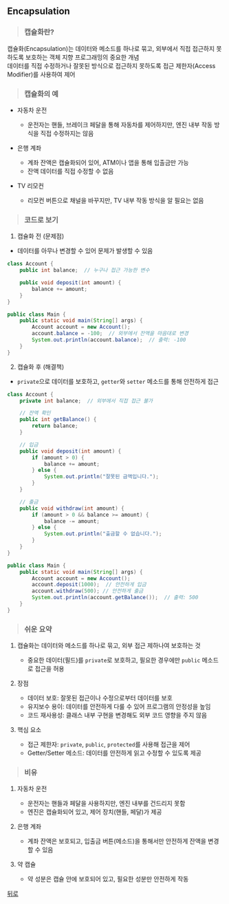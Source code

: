 ## Encapsulation
> ### 캡슐화란?
캡슐화(Encapsulation)는 데이터와 메소드를 하나로 묶고, 외부에서 직접 접근하지 못하도록 보호하는 객체 지향 프로그래밍의 중요한 개념</br>
데이터를 직접 수정하거나 잘못된 방식으로 접근하지 못하도록 접근 제한자(Access Modifier)를 사용하여 제어

> ### 캡슐화의 예
- 자동차 운전
    - 운전자는 핸들, 브레이크 페달을 통해 자동차를 제어하지만, 엔진 내부 작동 방식을 직접 수정하지는 않음

- 은행 계좌
    - 계좌 잔액은 캡슐화되어 있어, ATM이나 앱을 통해 입출금만 가능
    - 잔액 데이터를 직접 수정할 수 없음

- TV 리모컨
    - 리모컨 버튼으로 채널을 바꾸지만, TV 내부 작동 방식을 알 필요는 없음

> ### 코드로 보기
1. 캡슐화 전 (문제점)
- 데이터를 아무나 변경할 수 있어 문제가 발생할 수 있음
```java
class Account {
    public int balance;  // 누구나 접근 가능한 변수

    public void deposit(int amount) {
        balance += amount;
    }
}

public class Main {
    public static void main(String[] args) {
        Account account = new Account();
        account.balance = -100;  // 외부에서 잔액을 마음대로 변경
        System.out.println(account.balance);  // 출력: -100
    }
}
```

2. 캡슐화 후 (해결책)
- `private`으로 데이터를 보호하고, `getter`와 `setter` 메소드를 통해 안전하게 접근
```java
class Account {
    private int balance;  // 외부에서 직접 접근 불가

    // 잔액 확인
    public int getBalance() {
        return balance;
    }

    // 입금
    public void deposit(int amount) {
        if (amount > 0) {
            balance += amount;
        } else {
            System.out.println("잘못된 금액입니다.");
        }
    }

    // 출금
    public void withdraw(int amount) {
        if (amount > 0 && balance >= amount) {
            balance -= amount;
        } else {
            System.out.println("출금할 수 없습니다.");
        }
    }
}

public class Main {
    public static void main(String[] args) {
        Account account = new Account();
        account.deposit(1000);  // 안전하게 입금
        account.withdraw(500); // 안전하게 출금
        System.out.println(account.getBalance());  // 출력: 500
    }
}
```

> ### 쉬운 요약
1. 캡슐화는 데이터와 메소드를 하나로 묶고, 외부 접근 제하나여 보호하는 것
    - 중요한 데이터(필드)를 `private`로 보호하고, 필요한 경우에만 `public` 메소드로 접근을 허용

2. 장점
    - 데이터 보호: 잘못된 접근이나 수정으로부터 데이터를 보호
    - 유지보수 용이: 데이터를 안전하게 다룰 수 있어 프로그램의 안정성을 높임
    - 코드 재사용성: 클래스 내부 구현을 변경해도 외부 코드 영향을 주지 않음

3. 핵심 요소
    - 접근 제한자: `private`, `public`, `protected`를 사용해 접근을 제어
    - Getter/Setter 메소드: 데이터를 안전하게 읽고 수정할 수 있도록 제공

> ### 비유
1. 자동차 운전
    - 운전자는 핸들과 페달을 사용하지만, 엔진 내부를 건드리지 못함
    - 엔진은 캡슐화되어 있고, 제어 장치(핸들, 페달)가 제공

2. 은행 계좌
    - 계좌 잔액은 보호되고, 입출금 버튼(메소드)을 통해서만 안전하게 잔액을 변경할 수 있음

3. 약 캡슐
    - 약 성분은 캡슐 안에 보호되어 있고, 필요한 성분만 안전하게 작동

[뒤로](../README.md#java-study-notes)